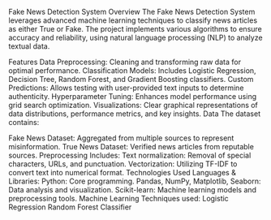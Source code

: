 Fake News Detection System
Overview
The Fake News Detection System leverages advanced machine learning techniques to classify news articles as either True or Fake. The project implements various algorithms to ensure accuracy and reliability, using natural language processing (NLP) to analyze textual data.

Features
Data Preprocessing: Cleaning and transforming raw data for optimal performance.
Classification Models: Includes Logistic Regression, Decision Tree, Random Forest, and Gradient Boosting classifiers.
Custom Predictions: Allows testing with user-provided text inputs to determine authenticity.
Hyperparameter Tuning: Enhances model performance using grid search optimization.
Visualizations: Clear graphical representations of data distributions, performance metrics, and key insights.
Data
The dataset contains:

Fake News Dataset: Aggregated from multiple sources to represent misinformation.
True News Dataset: Verified news articles from reputable sources.
Preprocessing Includes:
Text normalization: Removal of special characters, URLs, and punctuation.
Vectorization: Utilizing TF-IDF to convert text into numerical format.
Technologies Used
Languages & Libraries:
Python: Core programming.
Pandas, NumPy, Matplotlib, Seaborn: Data analysis and visualization.
Scikit-learn: Machine learning models and preprocessing tools.
Machine Learning Techniques used:
Logistic Regression
Random Forest Classifier
